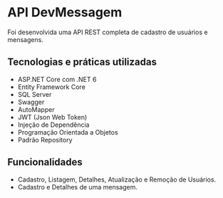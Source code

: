 # API DevMessagem

Foi desenvolvida uma API REST completa de cadastro de usuários e mensagens. 

## Tecnologias e práticas utilizadas
- ASP.NET Core com .NET 6
- Entity Framework Core
- SQL Server
- Swagger
- AutoMapper
- JWT (Json Web Token)
- Injeção de Dependência
- Programação Orientada a Objetos
- Padrão Repository

## Funcionalidades
- Cadastro, Listagem, Detalhes, Atualização e Remoção de Usuários.
- Cadastro e Detalhes de uma mensagem.
